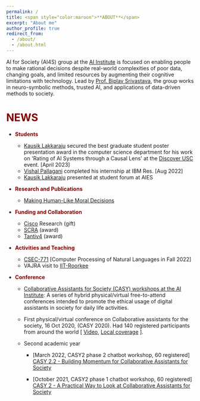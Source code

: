 ```yaml
---
permalink: /
title: <span style="color:maroon">**ABOUT**</span>
excerpt: "About me"
author_profile: true
redirect_from: 
  - /about/
  - /about.html
---
```


AI for Society (AI4S) group at the [AI Institute](https://aiisc.ai/) is focused on enabling people to make rational decisions despite real-world complexities of poor data, changing goals, and limited resources by augmenting their cognitive limitations with technology. Lead by [Prof. Biplav Srivastava](https://sites.google.com/site/biplavsrivastava), the group works in neuro-symbolic methods, trusted AI, and applications of data-driven methods to society.





<span style="color:maroon">**NEWS**</span>
======



 * <span style="color:maroon">**Students**</span>
    * [Kausik Lakkaraju](https://kausik-l.github.io/) secured the best graduate student poster presentation award in the computer science department for his work on 'Rating of AI Systems through a Causal Lens' at the [Discover USC](https://www.sc.edu/about/signature_events/discover_uofsc/about/news/2023/20220428_Check_Out_DUSC_2023.php) event. [April 2023]
    * [Vishal Pallagani](https://www.linkedin.com/in/vishalpallagani/)  completed his internship at IBM Res. [Aug 2022]
    * [Kausik Lakkaraju](https://kausik-l.github.io/) presented at student forum at AIES
 * <span style="color:maroon">**Research and Publications**</span>
    * [Making Human-Like Moral Decisions](https://dl.acm.org/doi/10.1145/3514094.3534174)   
 * <span style="color:maroon">**Funding and Collaboration**</span>
    * [Cisco](http://www.cisco.com/) Research (gift)
    * [SCRA](https://www.scra.org/) (award)
    * [Tantiv4](https://www.tantiv4.com/) (award)
 * <span style="color:maroon">**Activities and Teaching**</span>
    * [CSEC-771](https://sites.google.com/site/biplavsrivastava/teaching/csce-771-computer-processing-of-natural-language?authuser=0) [Computer Processing of Natural Languages in Fall 2022]
    * VAJRA visit to [IIT-Roorkee](https://www.iitr.ac.in/)
 
 * <span style="color:maroon">**Conference**</span>
   * [Collaborative Assistants for Society (CASY) workshops at the AI Institute](https://casy.aiisc.ai/):  A series of hybrid physical/virtual free-to-attend conferences intended to promote the ethical usage of digital assistants in society for daily life activities. 

   * First physical/virtual conference on Collaborative assistants for the society, 16 Oct 2020, (CASY 2020). Had 140 registered participants from around the world [ [Video](https://www.youtube.com/watch?v=tPkdZ1h2aSQ&feature=youtu.be), [Local coverage](https://www.sc.edu/study/colleges_schools/engineering_and_computing/news_events/news/2020/casy2020.php) ]. 

   * Second academic year

      * [March 2022, CASY2  phase 2 chatbot workshop, 60 registered]  [CASY 2.2 - Building Momentum for Collaborative Assistants for Society](https://www.linkedin.com/pulse/casy-22-building-momentum-collaborative-assistants-srivastava/)

      * [October 2021, CASY2  phase 1 chatbot workshop, 60 registered]  [CASY 2 - A Practical Way to Look at Collaborative Assistants for Society](https://www.linkedin.com/pulse/casy-2-practical-way-look-collaborative-assistants-srivastava/)





